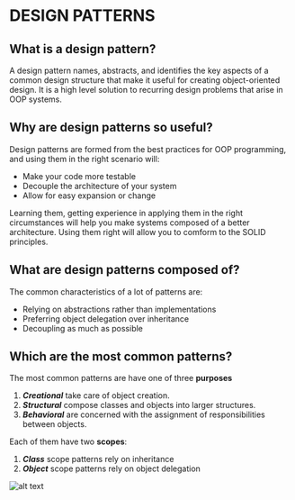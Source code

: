 # DESIGN PATTERNS

## What is a design pattern?

A design pattern names, abstracts, and identifies the key aspects of a common design structure that make it useful for 
creating object-oriented design. It is a high level solution to recurring design problems that arise in OOP systems.

## Why are design patterns so useful?
Design patterns are formed from the best practices for OOP programming, and using them in the right scenario will:
 
 - Make your code more testable
 - Decouple the architecture of your system
 - Allow for easy expansion or change
 
 Learning them, getting experience in applying them in the right circumstances will help you make systems composed of 
 a better architecture. Using them right will allow you to comform to the SOLID principles.

## What are design patterns composed of?
The common characteristics of a lot of patterns are:
 
 - Relying on abstractions rather than implementations
 - Preferring object delegation over inheritance
 - Decoupling as much as possible

## Which are the most common patterns?

The most common patterns are have one of three **purposes**

1. ***Creational*** take care of object creation.
2. ***Structural*** compose classes and objects into larger structures.
3. ***Behavioral*** are concerned with the assignment of responsibilities between objects.

Each of them have two **scopes**:

1. ***Class*** scope patterns rely on inheritance
2. ***Object*** scope patterns rely on object delegation


![alt text](https://faisalsikder.files.wordpress.com/2010/02/design-pattern-organization.gif)

